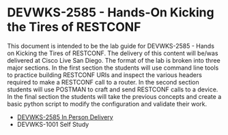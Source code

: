 # DEVWKS-2585 - Hands-On Kicking the Tires of RESTCONF

This document is intended to be the lab guide for DEVWKS-2585 - Hands on Kicking the Tires of RESTCONF. The delivery of this content will be/was delivered at Cisco Live San Diego. The format of the lab is broken into three major sections. In the first section the students will use command line tools to practice building RESTCONF URIs and inspect the various headers required to make a RESTCONF call to a router. In the second section students will use POSTMAN to craft and send RESTCONF calls to a device. In the final section the students will take the previous concepts and create a basic python script to modify the configuration and validate their work.

- [DEVWKS-2585 In Person Delivery](DEVWKS_2585_Guided_1.md)
- DEVWKS-1001 Self Study